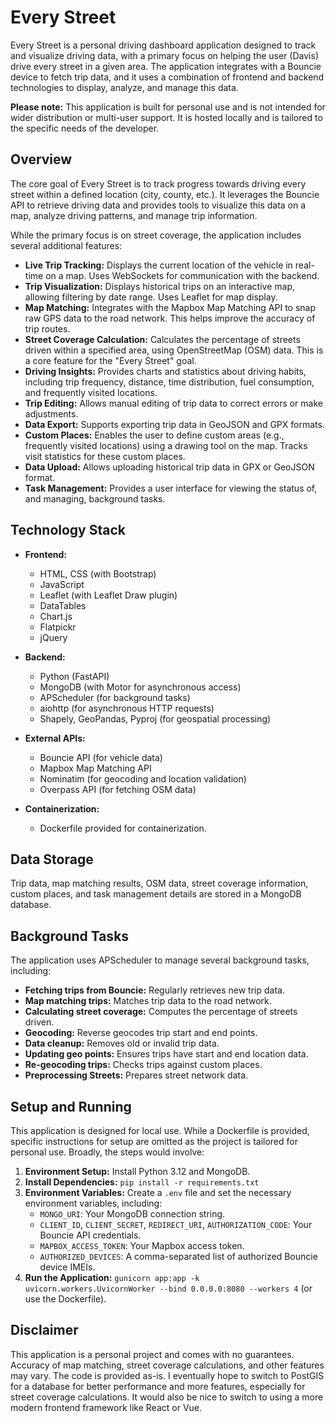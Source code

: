 # Every Street

Every Street is a personal driving dashboard application designed to track and visualize driving data, with a primary focus on helping the user (Davis) drive every street in a given area.  The application integrates with a Bouncie device to fetch trip data, and it uses a combination of frontend and backend technologies to display, analyze, and manage this data.

**Please note:** This application is built for personal use and is not intended for wider distribution or multi-user support.  It is hosted locally and is tailored to the specific needs of the developer.

## Overview

The core goal of Every Street is to track progress towards driving every street within a defined location (city, county, etc.).  It leverages the Bouncie API to retrieve driving data and provides tools to visualize this data on a map, analyze driving patterns, and manage trip information.

While the primary focus is on street coverage, the application includes several additional features:

*   **Live Trip Tracking:**  Displays the current location of the vehicle in real-time on a map.  Uses WebSockets for communication with the backend.
*   **Trip Visualization:** Displays historical trips on an interactive map, allowing filtering by date range. Uses Leaflet for map display.
*   **Map Matching:** Integrates with the Mapbox Map Matching API to snap raw GPS data to the road network.  This helps improve the accuracy of trip routes.
*   **Street Coverage Calculation:**  Calculates the percentage of streets driven within a specified area, using OpenStreetMap (OSM) data.  This is a core feature for the "Every Street" goal.
*   **Driving Insights:** Provides charts and statistics about driving habits, including trip frequency, distance, time distribution, fuel consumption, and frequently visited locations.
*   **Trip Editing:** Allows manual editing of trip data to correct errors or make adjustments.
*   **Data Export:** Supports exporting trip data in GeoJSON and GPX formats.
*   **Custom Places:** Enables the user to define custom areas (e.g., frequently visited locations) using a drawing tool on the map.  Tracks visit statistics for these custom places.
*   **Data Upload:** Allows uploading historical trip data in GPX or GeoJSON format.
*   **Task Management:** Provides a user interface for viewing the status of, and managing, background tasks.

## Technology Stack

*   **Frontend:**
    *   HTML, CSS (with Bootstrap)
    *   JavaScript
    *   Leaflet (with Leaflet Draw plugin)
    *   DataTables
    *   Chart.js
    *   Flatpickr
    *   jQuery

*   **Backend:**
    *   Python (FastAPI)
    *   MongoDB (with Motor for asynchronous access)
    *   APScheduler (for background tasks)
    *   aiohttp (for asynchronous HTTP requests)
    *   Shapely, GeoPandas, Pyproj (for geospatial processing)

*   **External APIs:**
    *   Bouncie API (for vehicle data)
    *   Mapbox Map Matching API
    *   Nominatim (for geocoding and location validation)
    *   Overpass API (for fetching OSM data)

*   **Containerization:**
    *   Dockerfile provided for containerization.

## Data Storage

Trip data, map matching results, OSM data, street coverage information, custom places, and task management details are stored in a MongoDB database.

## Background Tasks

The application uses APScheduler to manage several background tasks, including:

*   **Fetching trips from Bouncie:** Regularly retrieves new trip data.
*   **Map matching trips:** Matches trip data to the road network.
*   **Calculating street coverage:** Computes the percentage of streets driven.
*   **Geocoding:** Reverse geocodes trip start and end points.
*   **Data cleanup:** Removes old or invalid trip data.
*   **Updating geo points:**  Ensures trips have start and end location data.
*   **Re-geocoding trips:** Checks trips against custom places.
*   **Preprocessing Streets:**  Prepares street network data.

## Setup and Running

This application is designed for local use.  While a Dockerfile is provided, specific instructions for setup are omitted as the project is tailored for personal use.  Broadly, the steps would involve:

1.  **Environment Setup:** Install Python 3.12 and MongoDB.
2.  **Install Dependencies:** `pip install -r requirements.txt`
3.  **Environment Variables:** Create a `.env` file and set the necessary environment variables, including:
    *   `MONGO_URI`: Your MongoDB connection string.
    *   `CLIENT_ID`, `CLIENT_SECRET`, `REDIRECT_URI`, `AUTHORIZATION_CODE`:  Your Bouncie API credentials.
    *   `MAPBOX_ACCESS_TOKEN`: Your Mapbox access token.
    *   `AUTHORIZED_DEVICES`: A comma-separated list of authorized Bouncie device IMEIs.
4.  **Run the Application:** `gunicorn app:app -k uvicorn.workers.UvicornWorker --bind 0.0.0.0:8080 --workers 4` (or use the Dockerfile).

## Disclaimer
This application is a personal project and comes with no guarantees.  Accuracy of map matching, street coverage calculations, and other features may vary. The code is provided as-is.  I eventually hope to switch to PostGIS for a database for better performance and more features, especially for street coverage calculations.  It would also be nice to switch to using a more modern frontend framework like React or Vue.
